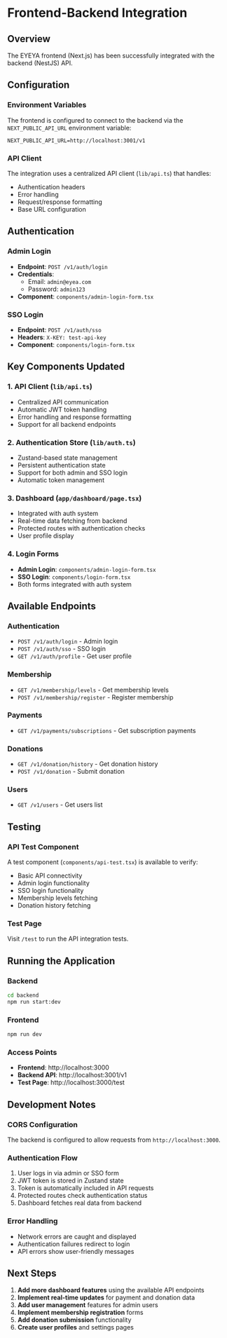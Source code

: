 # Frontend-Backend Integration

## Overview
The EYEYA frontend (Next.js) has been successfully integrated with the backend (NestJS) API.

## Configuration

### Environment Variables
The frontend is configured to connect to the backend via the `NEXT_PUBLIC_API_URL` environment variable:

```env
NEXT_PUBLIC_API_URL=http://localhost:3001/v1
```

### API Client
The integration uses a centralized API client (`lib/api.ts`) that handles:
- Authentication headers
- Error handling
- Request/response formatting
- Base URL configuration

## Authentication

### Admin Login
- **Endpoint**: `POST /v1/auth/login`
- **Credentials**: 
  - Email: `admin@eyea.com`
  - Password: `admin123`
- **Component**: `components/admin-login-form.tsx`

### SSO Login
- **Endpoint**: `POST /v1/auth/sso`
- **Headers**: `X-KEY: test-api-key`
- **Component**: `components/login-form.tsx`

## Key Components Updated

### 1. API Client (`lib/api.ts`)
- Centralized API communication
- Automatic JWT token handling
- Error handling and response formatting
- Support for all backend endpoints

### 2. Authentication Store (`lib/auth.ts`)
- Zustand-based state management
- Persistent authentication state
- Support for both admin and SSO login
- Automatic token management

### 3. Dashboard (`app/dashboard/page.tsx`)
- Integrated with auth system
- Real-time data fetching from backend
- Protected routes with authentication checks
- User profile display

### 4. Login Forms
- **Admin Login**: `components/admin-login-form.tsx`
- **SSO Login**: `components/login-form.tsx`
- Both forms integrated with auth system

## Available Endpoints

### Authentication
- `POST /v1/auth/login` - Admin login
- `POST /v1/auth/sso` - SSO login
- `GET /v1/auth/profile` - Get user profile

### Membership
- `GET /v1/membership/levels` - Get membership levels
- `POST /v1/membership/register` - Register membership

### Payments
- `GET /v1/payments/subscriptions` - Get subscription payments

### Donations
- `GET /v1/donation/history` - Get donation history
- `POST /v1/donation` - Submit donation

### Users
- `GET /v1/users` - Get users list

## Testing

### API Test Component
A test component (`components/api-test.tsx`) is available to verify:
- Basic API connectivity
- Admin login functionality
- SSO login functionality
- Membership levels fetching
- Donation history fetching

### Test Page
Visit `/test` to run the API integration tests.

## Running the Application

### Backend
```bash
cd backend
npm run start:dev
```

### Frontend
```bash
npm run dev
```

### Access Points
- **Frontend**: http://localhost:3000
- **Backend API**: http://localhost:3001/v1
- **Test Page**: http://localhost:3000/test

## Development Notes

### CORS Configuration
The backend is configured to allow requests from `http://localhost:3000`.

### Authentication Flow
1. User logs in via admin or SSO form
2. JWT token is stored in Zustand state
3. Token is automatically included in API requests
4. Protected routes check authentication status
5. Dashboard fetches real data from backend

### Error Handling
- Network errors are caught and displayed
- Authentication failures redirect to login
- API errors show user-friendly messages

## Next Steps

1. **Add more dashboard features** using the available API endpoints
2. **Implement real-time updates** for payment and donation data
3. **Add user management** features for admin users
4. **Implement membership registration** forms
5. **Add donation submission** functionality
6. **Create user profiles** and settings pages 